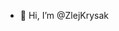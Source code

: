 - 👋 Hi, I’m @ZlejKrysak

<!---
ZlejKrysak/ZlejKrysak is a ✨ special ✨ repository because its `README.md` (this file) appears on your GitHub profile.
You can click the Preview link to take a look at your changes.
--->
